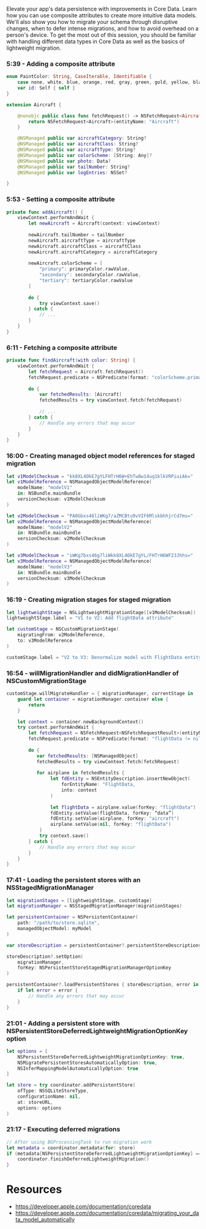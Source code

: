 Elevate your app's data persistence with improvements in Core Data. Learn how you can use composite attributes to create more intuitive data models. We'll also show you how to migrate your schema through disruptive changes, when to defer intense migrations, and how to avoid overhead on a person's device. To get the most out of this session, you should be familiar with handling different data types in Core Data as well as the basics of lightweight migration.

###  5:39 - Adding a composite attribute
```swift
enum PaintColor: String, CaseIterable, Identifiable {
    case none, white, blue, orange, red, gray, green, gold, yellow, black
    var id: Self { self }
}

extension Aircraft {

    @nonobjc public class func fetchRequest() -> NSFetchRequest<Aircraft> {
        return NSFetchRequest<Aircraft>(entityName: "Aircraft")
    }

    @NSManaged public var aircraftCategory: String?
    @NSManaged public var aircraftClass: String?
    @NSManaged public var aircraftType: String?
    @NSManaged public var colorScheme: [String: Any]?
    @NSManaged public var photo: Data?
    @NSManaged public var tailNumber: String?
    @NSManaged public var logEntries: NSSet?

}
```

###  5:53 - Setting a composite attribute
```swift
private func addAircraft() {
    viewContext.performAndWait {
        let newAircraft = Aircraft(context: viewContext)
        
        newAircraft.tailNumber = tailNumber
        newAircraft.aircraftType = aircraftType
        newAircraft.aircraftClass = aircraftClass
        newAircraft.aircraftCategory = aircraftCategory
        
        newAircraft.colorScheme = [
            "primary": primaryColor.rawValue,
            "secondary": secondaryColor.rawValue,
            "tertiary": tertiaryColor.rawValue
        ]
        
        do {
            try viewContext.save()
        } catch {
            // ...
        }
    }
}
```

###  6:11 - Fetching a composite attribute
```swift
private func findAircraft(with color: String) {
    viewContext.performAndWait {
        let fetchRequest = Aircraft.fetchRequest()
        fetchRequest.predicate = NSPredicate(format: "colorScheme.primary == %@", color)
        
        do {
            var fetchedResults: [Aircraft]
            fetchedResults = try viewContext.fetch(fetchRequest)
            
            // ...
        } catch {
            // Handle any errors that may occur
        }
    }
}
```

###  16:00 - Creating managed object model references for staged migration
```swift
let v1ModelChecksum = "kk8XL4OkE7gYLFHTrH6W+EhTw8w14uq1klkVRPiuiAk="
let v1ModelReference = NSManagedObjectModelReference(
    modelName: "modelV1"
    in: NSBundle.mainBundle
    versionChecksum: v1ModelChecksum
)

let v2ModelChecksum = "PA0Gbxs46liWKg7/aZMCBtu9vVIF6MlskbhhjrCd7ms="
let v2ModelReference = NSManagedObjectModelReference(
    modelName: "modelV2"                          
    in: NSBundle.mainBundle                                                 
    versionChecksum: v2ModelChecksum
)

let v3ModelChecksum = "iWKg7bxs46g7liWkk8XL4OkE7gYL/FHTrH6WF23Jhhs="
let v3ModelReference = NSManagedObjectModelReference(
    modelName: "modelV3"
    in: NSBundle.mainBundle
    versionChecksum: v3ModelChecksum
)
```

###  16:19 - Creating migration stages for staged migration
```swift
let lightweightStage = NSLightweightMigrationStage([v1ModelChecksum])
lightweightStage.label = "V1 to V2: Add flightData attribute"

let customStage = NSCustomMigrationStage(
    migratingFrom: v2ModelReference,
    to: v3ModelReference
)

customStage.label = "V2 to V3: Denormalize model with FlightData entity"
```

###  16:54 - willMigrationHandler and didMigrationHandler of NSCustomMigrationStage
```swift
customStage.willMigrateHandler = { migrationManager, currentStage in
    guard let container = migrationManager.container else {
        return
    }

    let context = container.newBackgroundContext()
    try context.performAndWait {
        let fetchRequest = NSFetchRequest<NSFetchRequestResult>(entityName: "Aircraft")
        fetchRequest.predicate = NSPredicate(format: "flightData != nil")
            
        do {
           var fetchedResults: [NSManagedObject]
           fetchedResults = try viewContext.fetch(fetchRequest)
           
           for airplane in fetchedResults {
                let fdEntity = NSEntityDescription.insertNewObject(
                    forEntityName: "FlightData,
                    into: context
                )
             
                let flightData = airplane.value(forKey: "flightData")
                fdEntity.setValue(flightData, forKey: “data”)
                fdEntity.setValue(airplane, forKey: "aircraft")
                airplane.setValue(nil, forKey: "flightData")
            }
            try context.save()
        } catch {
            // Handle any errors that may occur
        }
    }
}
```

###  17:41 - Loading the persistent stores with an NSStagedMigrationManager
```swift
let migrationStages = [lightweightStage, customStage]
let migrationManager = NSStagedMigrationManager(migrationStages)

let persistentContainer = NSPersistentContainer(
    path: "/path/to/store.sqlite",
    managedObjectModel: myModel
)

var storeDescription = persistentContainer?.persistentStoreDescriptions.first

storeDescription?.setOption(
    migrationManager,
    forKey: NSPersistentStoreStagedMigrationManagerOptionKey
)

persistentContainer?.loadPersistentStores { storeDescription, error in
    if let error = error {
        // Handle any errors that may occur
    }
}
```

###  21:01 - Adding a persistent store with NSPersistentStoreDeferredLightweightMigrationOptionKey option
```swift
let options = [
    NSPersistentStoreDeferredLightweightMigrationOptionKey: true,
    NSMigratePersistentStoresAutomaticallyOption: true,
    NSInferMappingModelAutomaticallyOption: true
]

let store = try coordinator.addPersistentStore(
    ofType: NSSQLiteStoreType,
    configurationName: nil,
    at: storeURL,
    options: options
)
```

###  21:17 - Executing deferred migrations
```swift
// After using BGProcessingTask to run migration work   
let metadata = coordinator.metadata(for: store)
if (metadata[NSPersistentStoreDeferredLightweightMigrationOptionKey] == true) {
    coordinator.finishDeferredLightweightMigration()
}
```
# Resources
* https://developer.apple.com/documentation/coredata
* https://developer.apple.com/documentation/coredata/migrating_your_data_model_automatically
